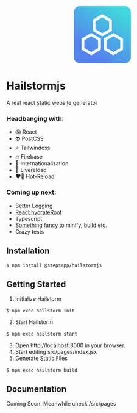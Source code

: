 <p align="center">
  <img width="150" height="150" src="./docs/images/hailstorm.png">
</p>

# Hailstormjs

A real react static website generator

### Headbanging with:

-   😱 React
-   👽 PostCSS
-   ⭐️ Tailwindcss
-   🔥 Firebase
-   🙊 Internationalization
-   📡 Livereload
-   ❤️‍🔥 Hot-Reload

### Coming up next:

-   Better Logging
-   [React hydrateRoot](https://reactjs.org/docs/react-dom-client.html#hydrateroot)
-   Typescript
-   Something fancy to minify, build etc.
-   Crazy tests

## Installation

```
$ npm install @stepsapp/hailstormjs
```

## Getting Started

1. Initialize Hailstorm

```
$ npm exec hailstorm init
```

2. Start Hailstorm

```
$ npm exec hailstorm start
```

3. Open http://localhost:3000 in your browser.
4. Start editing src/pages/index.jsx
5. Generate Static Files

```
$ npm exec hailstorm build
```

## Documentation
Coming Soon. Meanwhile check /src/pages
